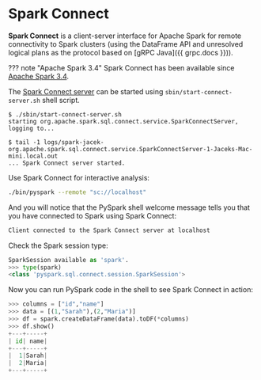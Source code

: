 # Spark Connect

**Spark Connect** is a client-server interface for Apache Spark for remote connectivity to Spark clusters (using the DataFrame API and unresolved logical plans as the protocol based on [gRPC Java]({{ grpc.docs }})).

??? note "Apache Spark 3.4"
    Spark Connect has been available since [Apache Spark 3.4](https://issues.apache.org/jira/browse/SPARK-39375).

The [Spark Connect server](server/SparkConnectServer.md) can be started using `sbin/start-connect-server.sh` shell script.

```console
$ ./sbin/start-connect-server.sh
starting org.apache.spark.sql.connect.service.SparkConnectServer, logging to...

$ tail -1 logs/spark-jacek-org.apache.spark.sql.connect.service.SparkConnectServer-1-Jaceks-Mac-mini.local.out
... Spark Connect server started.
```

Use Spark Connect for interactive analysis:

```bash
./bin/pyspark --remote "sc://localhost"
```

And you will notice that the PySpark shell welcome message tells you that you have connected to Spark using Spark Connect:

```python
Client connected to the Spark Connect server at localhost
```

 Check the Spark session type:

```python
SparkSession available as 'spark'.
>>> type(spark)
<class 'pyspark.sql.connect.session.SparkSession'>
```

Now you can run PySpark code in the shell to see Spark Connect in action:

```python
>>> columns = ["id","name"]
>>> data = [(1,"Sarah"),(2,"Maria")]
>>> df = spark.createDataFrame(data).toDF(*columns)
>>> df.show()
+---+-----+
| id| name|
+---+-----+
|  1|Sarah|
|  2|Maria|
+---+-----+
```
